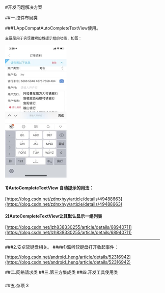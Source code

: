 #开发问题解决方案

##一.控件布局类

###1.AppCompatAutoCompleteTextView使用。

	主要是用于实现搜索加载提示栏的功能，如图：

![](https://raw.githubusercontent.com/lxc358/MarkdownPicture/master/picture/%E7%B4%A2%E5%BC%95%E6%8F%90%E7%A4%BA%E5%88%97%E8%A1%A8.jpg)
#### 1)AutoCompleteTextView 自动提示的用法：
[https://blog.csdn.net/zdmxhyy/article/details/49488663](https://blog.csdn.net/zdmxhyy/article/details/49488663)
#### 2)AutoCompleteTextView让其默认显示一组列表
[https://blog.csdn.net/lzh838330255/article/details/68940711](https://blog.csdn.net/lzh838330255/article/details/68940711)
***
###2.安卓软键盘相关。
####1)监听软键盘打开收起事件： 

[https://blog.csdn.net/android_heng/article/details/52316942](https://blog.csdn.net/android_heng/article/details/52316942)

##二.网络请求类
##三.第三方集成类
##四.开发工具使用类
###  ###
##五.杂项	3